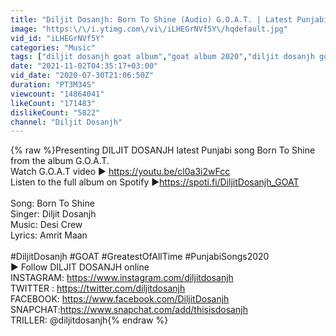 ```yaml
---
title: "Diljit Dosanjh: Born To Shine (Audio) G.O.A.T. | Latest Punjabi Song 2020"
image: "https:\/\/i.ytimg.com\/vi\/iLHEGrNVf5Y\/hqdefault.jpg"
vid_id: "iLHEGrNVf5Y"
categories: "Music"
tags: ["diljit dosanjh goat album","goat album 2020","diljit dosanjh goat 2020"]
date: "2021-11-02T04:35:17+03:00"
vid_date: "2020-07-30T21:06:50Z"
duration: "PT3M34S"
viewcount: "14864041"
likeCount: "171483"
dislikeCount: "5822"
channel: "Diljit Dosanjh"
---
```

{% raw %}Presenting DILJIT DOSANJH latest Punjabi song Born To Shine from the album G.O.A.T. <br />Watch G.O.A.T video ► <a rel="nofollow" target="blank" href="https://youtu.be/cl0a3i2wFcc">https://youtu.be/cl0a3i2wFcc</a><br />Listen to the full album on Spotify ►<a rel="nofollow" target="blank" href="https://spoti.fi/DiljitDosanjh_GOAT">https://spoti.fi/DiljitDosanjh_GOAT</a> <br /><br />Song: Born To Shine<br />Singer: Diljit Dosanjh <br />Music: Desi Crew<br />Lyrics: Amrit Maan<br /><br />#DiljitDosanjh #GOAT #GreatestOfAllTime #PunjabiSongs2020<br />► Follow DILJIT DOSANJH online <br />INSTAGRAM: <a rel="nofollow" target="blank" href="https://www.instagram.com/diljitdosanjh">https://www.instagram.com/diljitdosanjh</a><br />TWITTER : <a rel="nofollow" target="blank" href="https://twitter.com/diljitdosanjh">https://twitter.com/diljitdosanjh</a><br />FACEBOOK: <a rel="nofollow" target="blank" href="https://www.facebook.com/DiljitDosanjh">https://www.facebook.com/DiljitDosanjh</a><br />SNAPCHAT:<a rel="nofollow" target="blank" href="https://www.snapchat.com/add/thisisdosanjh">https://www.snapchat.com/add/thisisdosanjh</a><br />TRILLER:  @diljitdosanjh{% endraw %}
